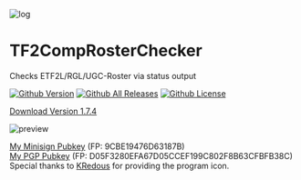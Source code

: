 ![log](https://i.imgur.com/PlAABZ6.png)
# TF2CompRosterChecker
Checks ETF2L/RGL/UGC-Roster via status output

[![Github Version](https://img.shields.io/github/v/release/alekny/TF2CompRosterChecker?style=flat-square)](https://github.com/alekny/TF2CompRosterChecker/releases) [![Github All Releases](https://img.shields.io/github/downloads/alekny/TF2CompRosterChecker/total.svg?style=flat-square)](https://github.com/alekny/TF2CompRosterChecker/releases) [![Github License](https://img.shields.io/github/license/alekny/TF2CompRosterChecker?style=flat-square)](https://github.com/alekny/TF2CompRosterChecker/blob/master/README.md)

[Download Version 1.7.4](https://github.com/alekny/TF2CompRosterChecker/releases/tag/1.7.4)

![preview](https://i.imgur.com/GMXXqmB.gif)




[My Minisign Pubkey](https://pastebin.com/raw/ybSfH5yW) (FP: 9CBE19476D63187B)  
[My PGP Pubkey](https://keys.openpgp.org/search?q=D05F3280EFA67D05CCEF199C802F8B63CFBFB38C) (FP: D05F3280EFA67D05CCEF199C802F8B63CFBFB38C)  
Special thanks to [KRedous](http://steamcommunity.com/profiles/76561198360088412/) for providing the program icon.
